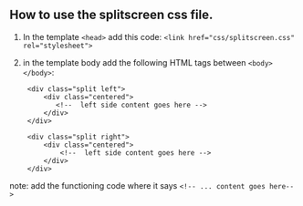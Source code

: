 ## How to use the splitscreen css file.

1. In the template `<head>` add this code:
`<link href="css/splitscreen.css" rel="stylesheet">`

1. in the template body add the following HTML tags between `<body></body>`:


    <!-- Left Half -->
    <div class="container">
        
        <div class="split left">
            <div class="centered">
               <!--  left side content goes here -->
            </div>
        </div>
    
    <!-- Right Half -->
    
        <div class="split right">
            <div class="centered">
                <!--  left side content goes here -->
            </div>
        </div>
    
    </div>


note: add the functioning code where it says `<!-- ... content goes here-->`
